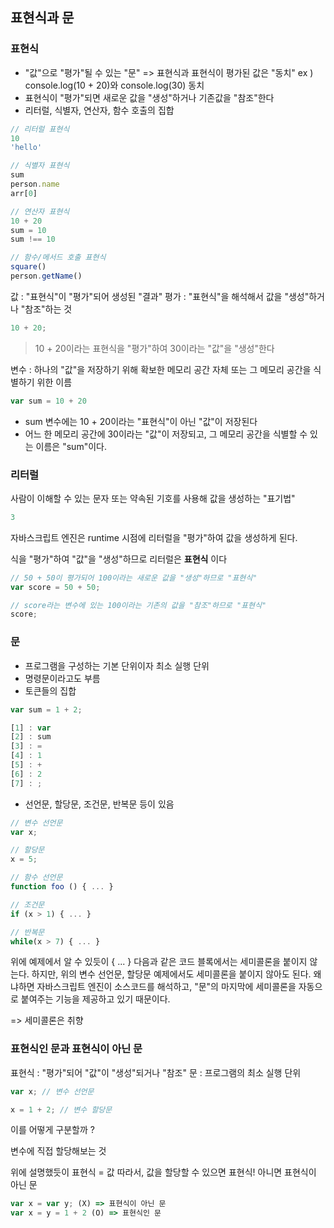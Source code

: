 ## 표현식과 문
### 표현식
- "값"으로 "평가"될 수 있는 "문"
  => 표현식과 표현식이 평가된 값은 "동치"
    ex ) console.log(10 + 20)와 console.log(30) 동치
- 표현식이 "평가"되면 새로운 값을 "생성"하거나 기존값을 "참조"한다
- 리터럴, 식별자, 연산자, 함수 호출의 집합

```js
// 리터럴 표현식
10
'hello'

// 식별자 표현식
sum
person.name
arr[0]

// 연산자 표현식
10 + 20
sum = 10
sum !== 10

// 함수/메서드 호출 표현식
square()
person.getName()
```

값 : "표현식"이 "평가"되어 생성된 "결과"
평가 : "표현식"을 해석해서 값을 "생성"하거나 "참조"하는 것

```js
10 + 20;
```

> 10 + 20이라는 표현식을 "평가"하여 30이라는 "값"을 "생성"한다

변수 : 하나의 "값"을 저장하기 위해 확보한 메모리 공간 자체 또는 그 메모리 공간을 식별하기 위한 이름

```js
var sum = 10 + 20
```

- sum 변수에는 10 + 20이라는 "표현식"이 아닌 "값"이 저장된다
- 어느 한 메모리 공간에 30이라는 "값"이 저장되고, 그 메모리 공간을 식별할 수 있는 이름은 "sum"이다.

### 리터럴
사람이 이해할 수 있는 문자 또는 약속된 기호를 사용해 값을 생성하는 "표기법"

```js
3
```

자바스크립트 엔진은 runtime 시점에 리터럴을 "평가"하여 값을 생성하게 된다.

식을 "평가"하여 "값"을 "생성"하므로 리터럴은 __표현식__ 이다

```js
// 50 + 50이 평가되어 100이라는 새로운 값을 "생성"하므로 "표현식"
var score = 50 + 50;

// score라는 변수에 있는 100이라는 기존의 값을 "참조"하므로 "표현식"
score;
```

### 문
- 프로그램을 구성하는 기본 단위이자 최소 실행 단위
- 명령문이라고도 부름
- 토큰들의 집합

```js
var sum = 1 + 2;

[1] : var
[2] : sum
[3] : =
[4] : 1
[5] : +
[6] : 2
[7] : ;
```

- 선언문, 할당문, 조건문, 반복문 등이 있음

```js
// 변수 선언문
var x;

// 할당문
x = 5;

// 함수 선언문
function foo () { ... }

// 조건문
if (x > 1) { ... }

// 반복문
while(x > 7) { ... }
```

위에 예제에서 알 수 있듯이 { ... } 다음과 같은 코드 블록에서는 세미콜론을 붙이지 않는다. 하지만, 위의 변수 선언문, 할당문 예제에서도 세미콜론을 붙이지 않아도 된다. 왜냐하면 자바스크립트 엔진이 소스코드를 해석하고, "문"의 마지막에 세미콜론을 자동으로 붙여주는 기능을 제공하고 있기 때문이다.

=> 세미콜론은 취향

### 표현식인 문과 표현식이 아닌 문
표현식 : "평가"되어 "값"이 "생성"되거나 "참조"
문 : 프로그램의 최소 실행 단위

```js
var x; // 변수 선언문

x = 1 + 2; // 변수 할당문
```

이를 어떻게 구분할까 ?

변수에 직접 할당해보는 것

위에 설명했듯이 표현식 = 값
따라서, 값을 할당할 수 있으면 표현식! 아니면 표현식이 아닌 문

```js
var x = var y; (X) => 표현식이 아닌 문
var x = y = 1 + 2 (O) => 표현식인 문
```


